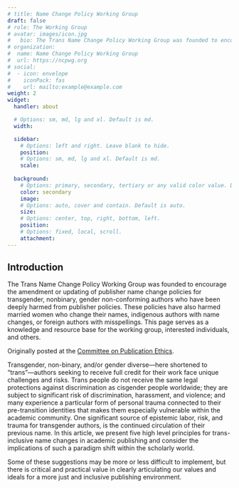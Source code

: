 ```yaml
---
# title: Name Change Policy Working Group
draft: false
# role: The Working Group
# avatar: images/icon.jpg
#   bio: The Trans Name Change Policy Working Group was founded to encourage the amendment or updating of publisher name change policies for transgender, nonbinary, gender non-conforming authors who have been deeply harmed from publisher policies. These policies have also harmed married women who change their names, indigenous authors with name changes, or foreign authors with misspellings. This page serves as a knowledge and resource base for the working group, interested individuals, and others.
# organization:
#  name: Name Change Policy Working Group
#  url: https://ncpwg.org
# social:
#  - icon: envelope
#    iconPack: fas
#    url: mailto:example@example.com
weight: 2
widget:
  handler: about

  # Options: sm, md, lg and xl. Default is md.
  width:

  sidebar:
    # Options: left and right. Leave blank to hide.
    position:
    # Options: sm, md, lg and xl. Default is md.
    scale:
  
  background:
    # Options: primary, secondary, tertiary or any valid color value. Default is primary.
    color: secondary
    image:
    # Options: auto, cover and contain. Default is auto.
    size:
    # Options: center, top, right, bottom, left.
    position:
    # Options: fixed, local, scroll.
    attachment: 
---
```

## Introduction

The Trans Name Change Policy Working Group was founded to encourage the amendment or updating of publisher name change policies for transgender, nonbinary, gender non-conforming authors who have been deeply harmed from publisher policies. These policies have also harmed married women who change their names, indigenous authors with name changes, or foreign authors with misspellings. This page serves as a knowledge and resource base for the working group, interested individuals, and others.


Originally posted at the [Committee on Publication Ethics](https://publicationethics.org/news/vision-more-trans-inclusive-publishing-world).

Transgender, non-binary, and/or gender diverse—here shortened to “trans”—authors seeking to receive full credit for their work face unique challenges and risks. Trans people do not receive the same legal protections against discrimination as cisgender people worldwide; they are subject to significant risk of discrimination, harassment, and violence; and many experience a particular form of personal trauma connected to their pre-transition identities that makes them especially vulnerable within the academic community. One significant source of epistemic labor, risk, and trauma for transgender authors, is the continued circulation of their previous name. In this article, we present five high level principles for trans-inclusive name changes in academic publishing and consider the implications of such a paradigm shift within the scholarly world.

Some of these suggestions may be more or less difficult to implement, but there is critical and practical value in clearly articulating our values and ideals for a more just and inclusive publishing environment.
